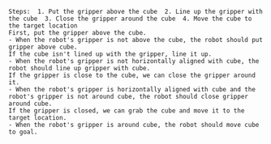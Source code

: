 
    Steps:  1. Put the gripper above the cube  2. Line up the gripper with the cube  3. Close the gripper around the cube  4. Move the cube to the target location
    First, put the gripper above the cube.
    - When the robot's gripper is not above the cube, the robot should put gripper above cube.
    If the cube isn't lined up with the gripper, line it up.
    - When the robot's gripper is not horizontally aligned with cube, the robot should line up gripper with cube.
    If the gripper is close to the cube, we can close the gripper around it.
    - When the robot's gripper is horizontally aligned with cube and the robot's gripper is not around cube, the robot should close gripper around cube.
    If the gripper is closed, we can grab the cube and move it to the target location.
    - When the robot's gripper is around cube, the robot should move cube to goal.